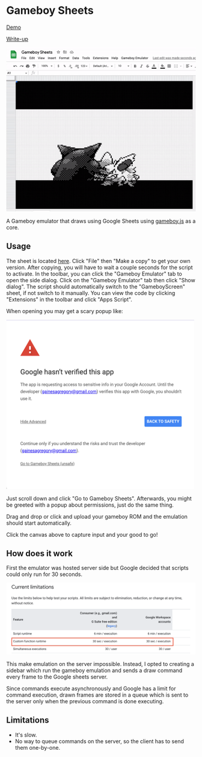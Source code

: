 # Gameboy Sheets

[Demo](https://docs.google.com/spreadsheets/d/1W0f9jmZixQqK2EMZImZoIlqF-MXp1-Ek6mDdX2gfmWo)

[Write-up](https://dev.to/gregorygaines/my-attempt-at-running-a-gameboy-emulator-in-google-sheets-24fp)

![Demo](./images/demo.gif)

A Gameboy emulator that draws using Google Sheets using [gameboy.js](https://github.com/juchi/gameboy.js) as a core.

## Usage

The sheet is located [here](https://docs.google.com/spreadsheets/d/1W0f9jmZixQqK2EMZImZoIlqF-MXp1-Ek6mDdX2gfmWo). Click "File" then "Make a copy" to get your own version.
After copying, you will have to wait a couple seconds for the script to activate.
In the toolbar, you can click the "Gameboy Emulator" tab to open the side dialog.
Click on the "Gameboy Emulator" tab then click "Show dialog".
The script should automatically switch to the "GameboyScreen" sheet, if not switch to it manually.
You can view the code by clicking "Extensions" in the toolbar and click "Apps Script".

When opening you may get a scary popup like:

![Scary Popup](./images/scary_popup.png)

Just scroll down and click "Go to Gameboy Sheets". Afterwards, you might be greeted with a popup about permissions, just do the same thing.

Drag and drop or click and upload your gameboy ROM and the emulation should start automatically.

Click the canvas above to capture input and your good to go!

## How does it work

First the emulator was hosted server side but Google decided that scripts could only run for 30 seconds.

![Runetime limit](./images/runtime_limit.png)

This make emulation on the server impossible. Instead, I opted to creating a sidebar which run the gameboy emulation and sends a draw command every frame
to the Google sheets server.

Since commands execute asynchronously and Google has a limit for command execution,
drawn frames are stored in a queue which is sent to the server only when the previous 
command is done executing.

## Limitations

- It's slow.
- No way to queue commands on the server, so the client has to send them one-by-one.